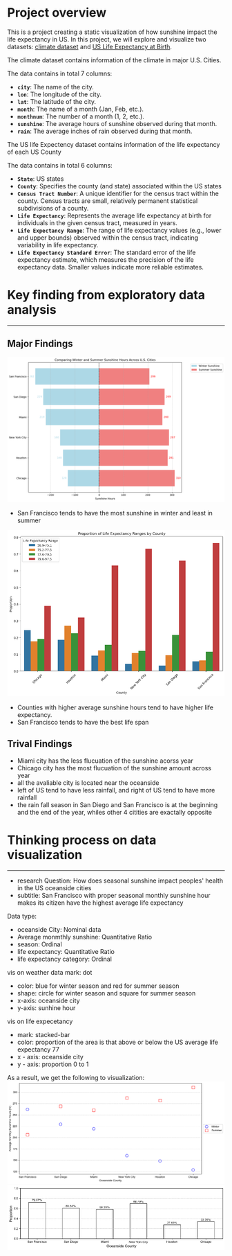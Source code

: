 # Project overview
This is a project creating a static visualization of how sunshine impact the life expectancy in US. In this project, we will explore and visualize two datasets: [climate dataset](https://www.usclimatedata.com/) and [US Life Expectancy at Birth](https://www.cdc.gov/nchs/data-visualization/life-expectancy/index.html). 

The climate dataset contains information of the climate in major U.S. Cities.

The data contains in total 7 columns:
- **`city`**: The name of the city.
- **`lon`**: The longitude of the city.
- **`lat`**: The latitude of the city.
- **`month`**: The name of a month (Jan, Feb, etc.).
- **`monthnum`**: The number of a month (1, 2, etc.).
- **`sunshine`**: The average hours of sunshine observed during that month.
- **`rain`**: The average inches of rain observed during that month.

The US life Expectency dataset contains information of the life expectancy of each US County

The data contains in total 6 columns:
- **`State`**: US states
- **`County`**: Specifies the county (and state) associated within the US states
- **`Census Tract Number`**: A unique identifier for the census tract within the county. Census tracts are small, relatively permanent statistical subdivisions of a county.
- **`Life Expectancy`**: Represents the average life expectancy at birth for individuals in the given census tract, measured in years.
- **`Life Expectancy Range`**: The range of life expectancy values (e.g., lower and upper bounds) observed within the census tract, indicating variability in life expectancy.
- **`Life Expectancy Standard Error`**: The standard error of the life expectancy estimate, which measures the precision of the life expectancy data. Smaller values indicate more reliable estimates.


# Key finding from exploratory data analysis
---
## Major Findings
![Sunshine and Rainfall](pics/sinshine_diff.png)

- San Francisco tends to have the most sunshine in winter and least in summer

![Sunshine and Life Expectancy](pics/exoected_lifespan.png)

- Counties with higher average sunshine hours tend to have higher life expectancy.
- San Francisco tends to have the best life span

## Trival Findings
- Miami city has the less flucuation of the sunshine acorss year
- Chicago city has the most flucuation of the sunshine amount across year
- all the avaliable city is located near the oceanside
- left of US tend to have less rainfall, and right of US tend to have more rainfall
- the rain fall season in San Diego and San Francisco is at the beginning and the end of the year, whiles other 4 citities are exactally opposite

# Thinking process on data visualization
---
- research Question: How does seasonal sunshine impact peoples' health in the US oceanside cities
- subtitle: San Francisco with proper seasonal monthly sunshine hour makes its citizen have the highest average life expectancy

Data type:
- oceanside City: Nominal data
- Average monmthly sunshine: Quantitative Ratio
- season: Ordinal
- life expectancy: Quantitative Ratio
- life expectancy category: Ordinal

vis on weather data
mark: dot
- color: blue for winter season and red for summer season
- shape: circle for winter season and square for summer season
- x-axis: oceanside city
- y-axis: sunhine hour

vis on life expecetancy
- mark: stacked-bar
- color: proportion of the area is that above or below the US average life expectancy 77
- x - axis: oceanside city
- y - axis: proportion 0 to 1

As a result, we get the following to visualization:
![Sunshine](pics/sunshine_trend.png)
![Life Expectancy](pics/life_expectancy_trend.png)